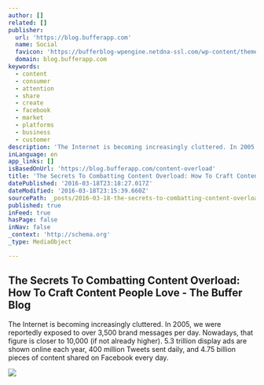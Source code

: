```yaml
---
author: []
related: []
publisher:
  url: 'https://blog.bufferapp.com'
  name: Social
  favicon: 'https://bufferblog-wpengine.netdna-ssl.com/wp-content/themes/buffer-base/favicon.png'
  domain: blog.bufferapp.com
keywords:
  - content
  - consumer
  - attention
  - share
  - create
  - facebook
  - market
  - platforms
  - business
  - customer
description: 'The Internet is becoming increasingly cluttered. In 2005, we were reportedly exposed to over 3,500 brand messages per day. Nowadays, that figure is closer to 10,000 (if not already higher). 5.3 trillion display ads are shown online each year, 400 million Tweets sent daily, and 4.75 billion pieces of content shared on Facebook every day.'
inLanguage: en
app_links: []
isBasedOnUrl: 'https://blog.bufferapp.com/content-overload'
title: 'The Secrets To Combatting Content Overload: How To Craft Content People Love - The Buffer Blog'
datePublished: '2016-03-18T23:18:27.017Z'
dateModified: '2016-03-18T23:15:39.660Z'
sourcePath: _posts/2016-03-18-the-secrets-to-combatting-content-overload-how-to-craft-con.md
published: true
inFeed: true
hasPage: false
inNav: false
_context: 'http://schema.org'
_type: MediaObject

---
```

<article style=""><h1>The Secrets To Combatting Content Overload: How To Craft Content People Love - The Buffer Blog</h1><p>The Internet is becoming increasingly cluttered. In 2005, we were reportedly exposed to over 3,500 brand messages per day. Nowadays, that figure is closer to 10,000 (if not already higher). 5.3 trillion display ads are shown online each year, 400 million Tweets sent daily, and 4.75 billion pieces of content shared on Facebook every day.</p><img src="https://blog.bufferapp.com/wp-content/uploads/2016/01/crowd-unsplash.jpg" /></article>